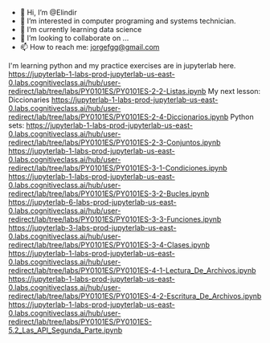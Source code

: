 - 👋 Hi, I’m @Elindir
- 👀 I’m interested in computer programing and systems technician.
- 🌱 I’m currently learning data science
- 💞️ I’m looking to collaborate on ...
- 📫 How to reach me: jorgefgg@gmail.com

<!---
Elindir/Elindir is a ✨ special ✨ repository because its `README.md` (this file) appears on your GitHub profile.
You can click the Preview link to take a look at your changes.
--->
I'm learning python and my practice exercises are in jupyterlab here.
https://jupyterlab-1-labs-prod-jupyterlab-us-east-0.labs.cognitiveclass.ai/hub/user-redirect/lab/tree/labs/PY0101ES/PY0101ES-2-2-Listas.ipynb
My next lesson: Diccionaries https://jupyterlab-1-labs-prod-jupyterlab-us-east-0.labs.cognitiveclass.ai/hub/user-redirect/lab/tree/labs/PY0101ES/PY0101ES-2-4-Diccionarios.ipynb
Python sets: https://jupyterlab-1-labs-prod-jupyterlab-us-east-0.labs.cognitiveclass.ai/hub/user-redirect/lab/tree/labs/PY0101ES/PY0101ES-2-3-Conjuntos.ipynb
https://jupyterlab-1-labs-prod-jupyterlab-us-east-0.labs.cognitiveclass.ai/hub/user-redirect/lab/tree/labs/PY0101ES/PY0101ES-3-1-Condiciones.ipynb
https://jupyterlab-1-labs-prod-jupyterlab-us-east-0.labs.cognitiveclass.ai/hub/user-redirect/lab/tree/labs/PY0101ES/PY0101ES-3-2-Bucles.ipynb
https://jupyterlab-6-labs-prod-jupyterlab-us-east-0.labs.cognitiveclass.ai/hub/user-redirect/lab/tree/labs/PY0101ES/PY0101ES-3-3-Funciones.ipynb
https://jupyterlab-3-labs-prod-jupyterlab-us-east-0.labs.cognitiveclass.ai/hub/user-redirect/lab/tree/labs/PY0101ES/PY0101ES-3-4-Clases.ipynb
https://jupyterlab-1-labs-prod-jupyterlab-us-east-0.labs.cognitiveclass.ai/hub/user-redirect/lab/tree/labs/PY0101ES/PY0101ES-4-1-Lectura_De_Archivos.ipynb
https://jupyterlab-1-labs-prod-jupyterlab-us-east-0.labs.cognitiveclass.ai/hub/user-redirect/lab/tree/labs/PY0101ES/PY0101ES-4-2-Escritura_De_Archivos.ipynb
https://jupyterlab-1-labs-prod-jupyterlab-us-east-0.labs.cognitiveclass.ai/hub/user-redirect/lab/tree/labs/PY0101ES/PY0101ES-5.2_Las_API_Segunda_Parte.ipynb
